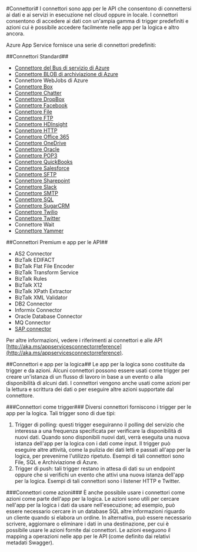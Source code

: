 <properties 
   pageTitle="Utilizzo dei connettori" 
   description="Utilizzo dei connettori" 
   services="app-service\logic" 
   documentationCenter=".net,nodejs,java" 
   authors="anuragdalmia" 
   manager="dwrede" 
   editor=""/>

<tags
   ms.service="app-service-logic"
   ms.devlang="multiple"
   ms.topic="article"
   ms.tgt_pltfrm="na"
   ms.workload="integration" 
   ms.date="03/20/2015"
   ms.author="prkumar"/>

#Connettori#
I connettori sono app per le API che consentono di connettersi ai dati e ai servizi in esecuzione nel cloud oppure in locale. I connettori consentono di accedere ai dati con un'ampia gamma di trigger predefiniti e azioni cui è possibile accedere facilmente nelle app per la logica e altro ancora.

Azure App Service fornisce una serie di connettori predefiniti:

##Connettori Standard##
* [Connettore del Bus di servizio di Azure]
* [Connettore BLOB di archiviazione di Azure]
* Connettore WebJobs di Azure
* [Connettore Box]
* [Connettore Chatter]
* [Connettore DropBox]
* [Connettore Facebook]
* [Connettore File]
* [Connettore FTP]
* [Connettore HDInsight]
* [Connettore HTTP]
* [Connettore Office 365]
* [Connettore OneDrive]
* [Connettore Oracle]
* [Connettore POP3]
* [Connettore QuickBooks]
* [Connettore Salesforce]
* [Connettore SFTP]
* [Connettore Sharepoint]
* [Connettore Slack]
* [Connettore SMTP]
* [Connettore SQL]
* [Connettore SugarCRM]
* [Connettore Twilio]
* [Connettore Twitter]
* Connettore Wait
* [Connettore Yammer]

##Connettori Premium e app per le API##
* AS2 Connector
* BizTalk EDIFACT
* BizTalk Flat File Encoder
* BizTalk Transform Service
* BizTalk Rules
* BizTalk X12
* BizTalk XPath Extractor
* BizTalk XML Validator
* DB2 Connector
* Informix Connector
* Oracle Database Connector
* MQ Connector
* [SAP connector]
 
Per altre informazioni, vedere i riferimenti ai connettori e alle API [http://aka.ms/appservicesconnectorreference](http://aka.ms/appservicesconnectorreference).

##Connettori e app per la logica##
Le app per la logica sono costituite da trigger e da azioni. Alcuni connettori possono essere usati come trigger per creare un'istanza di un flusso di lavoro in base a un evento o alla disponibilità di alcuni dati. I connettori vengono anche usati come azioni per la lettura e scrittura dei dati o per eseguire altre azioni supportate dal connettore.

###Connettori come trigger###
Diversi connettori forniscono i trigger per le app per la logica. Tali trigger sono di due tipi:

1. Trigger di polling: questi trigger eseguiranno il polling del servizio che interessa a una frequenza specificata per verificare la disponibilità di nuovi dati. Quando sono disponibili nuovi dati, verrà eseguita una nuova istanza dell'app per la logica con i dati come input. Il trigger può eseguire altre attività, come la pulizia dei dati letti e passati all'app per la logica, per prevenirne l'utilizzo ripetuto. Esempi di tali connettori sono File, SQL e Archiviazione di Azure.
2. Trigger di push: tali trigger restano in attesa di dati su un endpoint oppure che si verifichi un evento che attivi una nuova istanza dell'app per la logica. Esempi di tali connettori sono i listener HTTP e Twitter.

###Connettori come azioni###
È anche possibile usare i connettori come azioni come parte dell'app per la logica. Le azioni sono utili per cercare nell'app per la logica i dati da usare nell'esecuzione; ad esempio, può essere necessario cercare in un database SQL altre informazioni riguardo un cliente quando si elabora un ordine. In alternativa, può essere necessario scrivere, aggiornare o eliminare i dati in una destinazione, per cui è possibile usare le azioni fornite dai connettori. Le azioni eseguono il mapping a operazioni nelle app per le API (come definito dai relativi metadati Swagger).


<!-- Links -->

[Connettore Box]: app-service-logic-connector-box.md
[Connettore Facebook]: app-service-logic-connector-facebook.md
[Connettore Salesforce]: app-service-logic-connector-salesforce.md
[Connettore Twitter]: app-service-logic-connector-twitter.md
[SAP connector]: app-service-logic-connector-sap.md
[Connettore FTP]: app-service-logic-connector-ftp.md
[Connettore HTTP]: app-service-logic-connector-http.md
[Connettore BLOB di archiviazione di Azure]: app-service-logic-connector-azurestorageblob.md
[Connettore Office 365]: app-service-logic-connector-office365.md
[Connettore Sharepoint]: app-service-logic-connector-sharepoint.md
[Connettore SugarCRM]: app-service-logic-connector-sugarcrm.md
[Connettore QuickBooks]: app-service-logic-connector-quickbooks.md
[Connettore Yammer]: app-service-logic-connector-yammer.md
[Connettore Twilio]: app-service-logic-connector-twilio.md
[Connettore SMTP]: app-service-logic-connector-smtp.md
[Connettore SFTP]: app-service-logic-connector-sftp.md
[Connettore POP3]: app-service-logic-connector-pop3.md
[Connettore DropBox]: app-service-logic-connector-dropbox.md
[Connettore Chatter]: app-service-logic-connector-chatter.md
[Connettore HDInsight]: app-service-logic-connector-hdinsight.md
[Connettore del Bus di servizio di Azure]: app-service-logic-connector-azureservicebus.md
[Connettore Oracle]: app-service-logic-connector-oracle.md
[Connettore SQL]: app-service-logic-connector-sql.md
[Connettore OneDrive]: app-service-logic-connector-onedrive.md
[Connettore File]: app-service-logic-connector-file.md
[Connettore Slack]: app-service-logic-connector-slack.md


<!--HONumber=54-->